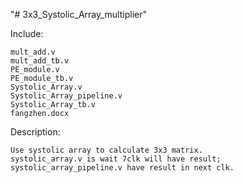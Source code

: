 "# 3x3_Systolic_Array_multiplier" 

Include:

	mult_add.v
	mult_add_tb.v
	PE_module.v
	PE_module_tb.v
	Systolic_Array.v
	Systolic_Array_pipeline.v
	Systolic_Array_tb.v
	fangzhen.docx


Description:

	Use systolic array to calculate 3x3 matrix.
	systolic_array.v is wait 7clk will have result;
	systolic_array_pipeline.v have result in next clk.

